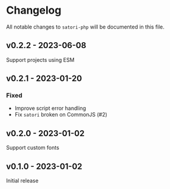 # Changelog

All notable changes to `satori-php` will be documented in this file.

## v0.2.2 - 2023-06-08

Support projects using ESM

## v0.2.1 - 2023-01-20

### Fixed

- Improve script error handling
- Fix `satori` broken on CommonJS (#2)

## v0.2.0 - 2023-01-02

Support custom fonts

## v0.1.0 - 2023-01-02

Initial release
